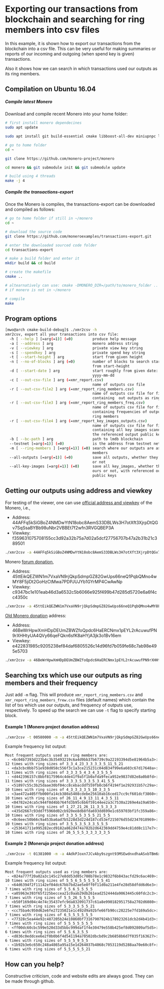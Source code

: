 # Exporting our transactions from blockchain and searching for ring members into csv files

In this example, it is shown how to export our transactions from the blockchain
into a csv file. This can be very useful
for making summaries or reports of our incoming and outgoing (when spend key is given)
 transactions.

Also it shows how we can search in which transactions used our outputs as
its ring members.



## Compilation on Ubuntu 16.04

##### Compile latest Monero 

Download and compile recent Monero into your home folder:

```bash
# first install monero dependecines
sudo apt update

sudo apt install git build-essential cmake libboost-all-dev miniupnpc libunbound-dev graphviz doxygen libunwind8-dev libsodium-dev pkg-config libssl-dev libcurl4-openssl-dev libgtest-dev libreadline-dev libzmq3-dev libsodium-dev libpcsclite-dev

# go to home folder
cd ~

git clone https://github.com/monero-project/monero

cd monero && git submodule init && git submodule update

# build using 4 threads
make -j 4
```


##### Compile the transactions-export

Once the Monero is compiles, the transactions-export can be downloaded and compiled
as follows:

```bash
# go to home folder if still in ~/monero
cd ~

# download the source code
git clone https://github.com/moneroexamples/transactions-export.git

# enter the downloaded sourced code folder
cd transactions-export

# make a build folder and enter it
mkdir build && cd build

# create the makefile
cmake ..

# altearnatively can use: cmake -DMONERO_DIR=/path/to/monero_folder ..
# if monero is not in ~/monero

# compile
make
```


## Program options
```bash
[mwo@arch cmake-build-debug]$ ./xmr2csv -h
xmr2csv, export all your transactions into csv file:
  -h [ --help ] [=arg(=1)] (=0)         produce help message
  -a [ --address ] arg                  monero address string
  -v [ --viewkey ] arg                  private view key string
  -s [ --spendkey ] arg                 private spend key string
  -t [ --start-height ] arg             start from given height
  -n [ --no-of-blocks ] arg (=0)        number of blocks to search starting 
                                        from start-height
  -d [ --start-date ] arg               start roughly from given date: 
                                        yyyy-mm-dd
  -c [ --out-csv-file ] arg (=xmr_report.csv)
                                        name of outputs csv file
  -r [ --out-csv-file2 ] arg (=xmr_report_ring_members.csv)
                                        name of outputs csv file for file 
                                        containing  out outputs as ring members
  -r [ --out-csv-file3 ] arg (=xmr_report_ring_members_freq.csv)
                                        name of outputs csv file for file 
                                        containing frequencies of outputs as 
                                        ring members
  -r [ --out-csv-file4 ] arg (=xmr_report_key_images_outputs.csv)
                                        name of outputs csv file for file 
                                        containing all key images scanned with 
                                        the referenced output public keys
  -b [ --bc-path ] arg                  path to lmdb blockchain
  --testnet [=arg(=1)] (=0)             is the address from testnet network
  -m [ --ring-members ] [=arg(=1)] (=0) search where our outputs are as ring 
                                        members
  --all-outputs [=arg(=1)] (=0)         save all outputs, whether they are ours
                                        or not
  --all-key-images [=arg(=1)] (=0)      save all key_images, whether they are 
                                        ours or not, with referenced output 
                                        public keys
```

## Getting our outputs using address and viewkey

For testing of the viewer, one can use [official address and viewkey](https://github.com/monero-project/bitmonero#supporting-the-project)
of the Monero, i.e.,

- Address: 44AFFq5kSiGBoZ4NMDwYtN18obc8AemS33DBLWs3H7otXft3XjrpDtQGv7SqSsaBYBb98uNbr2VBBEt7f2wfn3RVGQBEP3A
- Viewkey: f359631075708155cc3d92a32b75a7d02a5dcf27756707b47a2b31b21c389501

```bash
./xmr2csv -a 44AFFq5kSiGBoZ4NMDwYtN18obc8AemS33DBLWs3H7otXft3XjrpDtQGv7SqSsaBYBb98uNbr2VBBEt7f2wfn3RVGQBEP3A -v f359631075708155cc3d92a32b75a7d02a5dcf27756707b47a2b31b21c389501 -c ./current.csv 
```

Monero [forum donation](https://www.reddit.com/r/Monero/comments/5j2rm7/in_last_four_weekes_there_were_about_850_xmr/dbdmzt7/?context=3),

- Address: 45ttEikQEZWN1m7VxaVN9rjQkpSdmpGZ82GwUps66neQ1PqbQMno4wMY8F5jiDt2GoHzCtMwa7PDPJUJYb1GYrMP4CwAwNp
- Viewkey: c9347bc1e101eab46d3a6532c5b6066e925f499b47d285d5720e6a6f4cc4350c

```bash
./xmr2csv -a 45ttEikQEZWN1m7VxaVN9rjQkpSdmpGZ82GwUps66neQ1PqbQMno4wMY8F5jiDt2GoHzCtMwa7PDPJUJYb1GYrMP4CwAwNp -v c9347bc1e101eab46d3a6532c5b6066e925f499b47d285d5720e6a6f4cc4350c -c ./forum.csv
```

[Old Monero donation](https://github.com/monero-project/monero/pull/714/files) address:

- Address: 46BeWrHpwXmHDpDEUmZBWZfoQpdc6HaERCNmx1pEYL2rAcuwufPN9rXHHtyUA4QVy66qeFQkn6sfK8aHYjA3jk3o1Bv16em 
- Viewkey: e422831985c9205238ef84daf6805526c14d96fd7b059fe68c7ab98e495e5703

```bash
./xmr2csv -a 46BeWrHpwXmHDpDEUmZBWZfoQpdc6HaERCNmx1pEYL2rAcuwufPN9rXHHtyUA4QVy66qeFQkn6sfK8aHYjA3jk3o1Bv16em -v e422831985c9205238ef84daf6805526c14d96fd7b059fe68c7ab98e495e5703 -c ./old.csv
```



## Searching txs which use our outputs as ring members and their frequency

Just add `-m` flag. This will produce `xmr_report_ring_members.csv` and `xmr_report_ring_members_frew.csv` files
 (default names) which
contain the list of txs which use our outputs, and frequency of outputs use, respectively. To speed up the search
we can use `-t` flag to specify starting block.

#### Example 1 (Monero project donation address)

```bash
./xmr2csv -t 00580000 -m -a 45ttEikQEZWN1m7VxaVN9rjQkpSdmpGZ82GwUps66neQ1PqbQMno4wMY8F5jiDt2GoHzCtMwa7PDPJUJYb1GYrMP4CwAwNp -v c9347bc1e101eab46d3a6532c5b6066e925f499b47d285d5720e6a6f4cc4350c
```

Example frequency list output:

```
Most frequent outputs used as ring members are:
 - <6c04b7393d223b4c3b35493219c6a4d9bb37b6739c9a22193394d5e81964b5a3>: 12 times with ring sizes of 3_3_4_23_3_3_3_3_5_11_5_21
 - <da3cbc0bb751e938d058c556f3c1a3ce215231c04d834f99e6a603c67d17648a>: 11 times with ring sizes of 3_3_3_5_4_3_4_3_5_5_5
 - <d442396157c8bbf8175964c4de41f9a5f1b0afda9feca952e9837d82e8a0b8fd>: 11 times with ring sizes of 3_3_3_5_3_3_5_3_41_5_5
 - <51897c55c3b25daae30bf04cc8cebacddf559fb0cb6f4194f1e292931b57c29a>: 10 times with ring sizes of 4_3_3_3_3_5_10_3_3_5
 - <3ae472a405ffb000fa14cb380a5408cdebe25610ab16ced17cc9cf601dcf3860>: 10 times with ring sizes of 26_11_4_9_13_11_4_3_5_11
 - <04782e24ca5c944f0d4bb764fd3b95c6b6f59144ee2a3c7530a2269e4a19a650>: 10 times with ring sizes of 1_27_21_26_11_3_5_3_3_3
 - <435d2667c93dd7f5960d02cb920ee8db8fda693dd699e1c659703bf1fc359a86>: 10 times with ring sizes of 3_3_5_5_3_5_5_21_5_5
 - <0c6eec50b66c9a453ba6ad7b5228d3d224d187cd53ef215076d55d2347018969>: 10 times with ring sizes of 3_5_5_3_5_3_3_5_5_5
 - <253641711e995282ecd9182a862d474a782b2d642369dd4759e4c81dd8c117e7>: 10 times with ring sizes of 26_5_5_5_3_3_3_3_3_5
```

#### Example 2 (Monerujo project donation address)


```bash
./xmr2csv -t 01381000 -m -a 4AdkPJoxn7JCvAby9szgnt93MSEwdnxdhaASxbTBm6x5dCwmsDep2UYN4FhStDn5i11nsJbpU7oj59ahg8gXb1Mg3viqCuk -v b1aff2a12191723da0afbe75516f94dd8b068215f6e847d8da57aca5f1f98e0c
```

Example frequency list output:

```
Most frequent outputs used as ring members are:
 - <024a777f20a02a3c145c27e8dd53d05c708b78e1c9832f6b843acfd29c6ac469>: 10 times with ring sizes of 5_5_6_5_5_5_5_5_5_41
 - <64d6394f2f11142ef04dc67bb7bd2ae5e0ff0f11d0a211e4fe28d58dfdd6d6e3>: 7 times with ring sizes of 5_5_6_5_5_5_5
 - <a05963e393f65f225beccea21c0aab29db261ead252444da9063445c60fdc2c3>: 7 times with ring sizes of 5_5_26_5_5_5_5
 - <b50f169d04c4e74c35437efc9da832091737c61a8e990182951758a2702d6080>: 7 times with ring sizes of 5_3_3_5_5_5_21
 - <cc75ba4c950d62e6fe27235021e1c492d9a92bfe66fb90cc28225e7fd169a5dc>: 7 times with ring sizes of 6_5_5_5_5_5_5
 - <77328c5ea44e92c487205b24e10860bf73167907924b178923261dcb2d4b41d3>: 7 times with ring sizes of 5_5_5_5_5_5_5
 - <ff00dc60cbc599e520d33d5bbc999daf1f4e30479e558b425ef8d092809af5d5>: 6 times with ring sizes of 5_5_6_3_5_5
 - <d836c0eddcee6e2f0b0b6f4d541194a70502dbcbd9c2b6858b6d7f035f163627>: 6 times with ring sizes of 5_5_5_9_5_5
 - <1b92b3e6c650c248a4865a95a15e1d264037b4068c7053119d5288aa70e60c8f>: 6 times with ring sizes of 5_5_5_5_5_21
```

## How can you help?

Constructive criticism, code and website edits are always good. They can be made through github.










